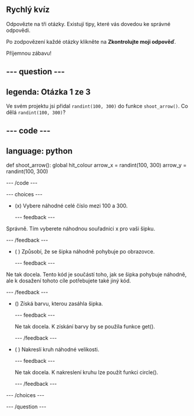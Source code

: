 ## Rychlý kvíz

Odpovězte na tři otázky. Existují tipy, které vás dovedou ke správné odpovědi.

Po zodpovězení každé otázky klikněte na **Zkontrolujte moji odpověď**.

Příjemnou zábavu!

--- question ---
---
legenda: Otázka 1 ze 3
---
Ve svém projektu jsi přidal `randint(100, 300)` do funkce `shoot_arrow()`. Co dělá `randint(100, 300)`?

--- code ---
---
language: python
---

def shoot_arrow(): global hit_colour arrow_x = randint(100, 300) arrow_y = randint(100, 300)

--- /code ---

--- choices ---

- (x) Vybere náhodné celé číslo mezi 100 a 300.

  --- feedback ---

Správně. Tím vyberete náhodnou souřadnici x pro vaši šipku.

  --- /feedback ---

- ( ) Způsobí, že se šipka náhodně pohybuje po obrazovce.

  --- feedback ---

Ne tak docela. Tento kód je součástí toho, jak se šipka pohybuje náhodně, ale k dosažení tohoto cíle potřebujete také jiný kód.

  --- /feedback ---

- () Získá barvu, kterou zasáhla šipka.

  --- feedback ---

  Ne tak docela. K získání barvy by se použila funkce get().

  --- /feedback ---

- ( ) Nakreslí kruh náhodné velikosti.

  --- feedback ---

  Ne tak docela. K nakreslení kruhu lze použít funkci circle().

  --- /feedback ---

--- /choices ---

--- /question ---
